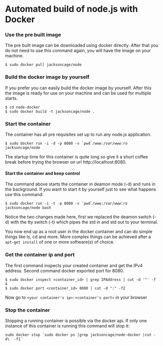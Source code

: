 Automated build of node.js with Docker
===========


### Use the pre built image
The pre built image can be downloaded using docker directly. After that you do not need to use this command again, you will have the image on your machine.

	$ sudo docker pull jacksoncage/node


### Build the docker image by yourself
If you prefer you can easily build the docker image by yourself. After this the image is ready for use on your machine and can be used for multiple starts.

	$ cd node-docker
	$ sudo docker build -t jacksoncage/node .


### Start the container
The container has all pre requisites set up to run any node.js application. 

	$ sudo docker run -i -d -p 8080 -v `pwd`/www:/var/www:ro jacksoncage/node

The startup time for this container is quite long so give it a short coffee break before trying the browser on url http://localhost:8080.


#### Start the container and keep control
The command above starts the container in deamon mode (-d) and runs in the background. If you want to start it by yourself just to see what happens use this command:

	$ sudo docker run -i -t -p 8080 -v `pwd`/www:/var/www:ro jacksoncage/node bash

Notice the two changes made here, first we replaced the deamon switch (-d) with the tty switch (-t) which pipes the std in and std out to your terminal.

You now end up as a root user in the docker container and can do simple things like ls, cd and more. More complex things can be achieved after a `apt-get install` of one or more software(s) of choice.

### Get the container ip and port
The first command inspects your created container and get the IPv4 address. Second command docker exported port for 8080.

    $ sudo docker inspect <container_id> | grep IPAddress | cut -d '"' -f 4
    $ sudo docker port <container_id> 8080 | cut -d ":" -f2

Now go to `<your container's ip>:<container's port>` in your browser


### Stop the container
Stopping a running container is possible via the docker api. If only one instance of this container is running this command will stop it:

	sudo docker stop `sudo docker ps |grep jacksoncage/node-docker |cut -d\  -f1`

